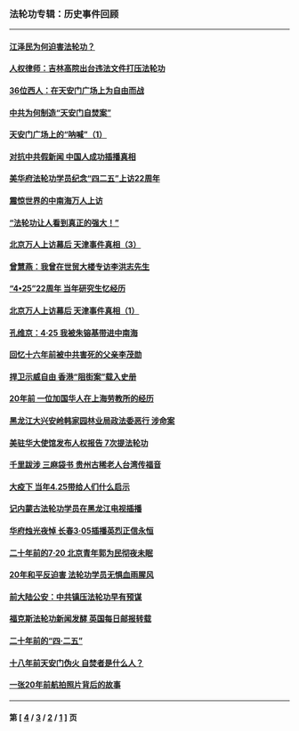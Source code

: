 ### 法轮功专辑：历史事件回顾
---
#### [江泽民为何迫害法轮功？](../../pages/nf5793/n13876324.md?02120430) 
#### [人权律师：吉林高院出台违法文件打压法轮功](../../pages/nf5793/n13825665.md?02120430) 
#### [36位西人：在天安门广场上为自由而战](../../pages/nf5793/n13390029.md?02120430) 
#### [中共为何制造“天安门自焚案”](../../pages/nf5793/n13183270.md?02120430) 
#### [天安门广场上的“呐喊”（1）](../../pages/nf5793/n13105277.md?02120430) 
#### [对抗中共假新闻 中国人成功插播真相](../../pages/nf5793/n12910618.md?02120430) 
#### [美华府法轮功学员纪念“四二五”上访22周年](../../pages/nf5793/n12904445.md?02120430) 
#### [震惊世界的中南海万人上访](../../pages/nf5793/n12903976.md?02120430) 
#### [“法轮功让人看到真正的强大！”](../../pages/nf5793/n12903195.md?02120430) 
#### [北京万人上访幕后 天津事件真相（3）](../../pages/nf5793/n12902807.md?02120430) 
#### [曾慧燕：我曾在世贸大楼专访李洪志先生](../../pages/nf5793/n12898729.md?02120430) 
#### [“4•25”22周年 当年研究生忆经历](../../pages/nf5793/n12894152.md?02120430) 
#### [北京万人上访幕后 天津事件真相（1）](../../pages/nf5793/n12885174.md?02120430) 
#### [孔维京：4·25 我被朱镕基带进中南海](../../pages/nf5793/n12864987.md?02120430) 
#### [回忆十六年前被中共害死的父亲李茂勋](../../pages/nf5793/n12880270.md?02120430) 
#### [捍卫示威自由 香港“阻街案”载入史册](../../pages/nf5793/n12811245.md?02120430) 
#### [20年前 一位加国华人在上海劳教所的经历](../../pages/nf5793/n12707932.md?02120430) 
#### [黑龙江大兴安岭韩家园林业局政法委恶行 涉命案](../../pages/nf5793/n12622815.md?02120430) 
#### [美驻华大使馆发布人权报告 7次提法轮功](../../pages/nf5793/n12520541.md?02120430) 
#### [千里跋涉 三麻袋书 贵州古稀老人台湾传福音](../../pages/nf5793/n12198750.md?02120430) 
#### [大疫下 当年4.25带给人们什么启示](../../pages/nf5793/n12058565.md?02120430) 
#### [记内蒙古法轮功学员在黑龙江电视插播](../../pages/nf5793/n11699194.md?02120430) 
#### [华府烛光夜悼 长春3·05插播英烈正信永恒](../../pages/nf5793/n11397432.md?02120430) 
#### [二十年前的7·20 北京青年郭为民彻夜未眠](../../pages/nf5793/n11354195.md?02120430) 
#### [20年和平反迫害 法轮功学员无惧血雨腥风](../../pages/nf5793/n11348279.md?02120430) 
#### [前大陆公安：中共镇压法轮功早有预谋](../../pages/nf5793/n11352168.md?02120430) 
#### [福克斯法轮功新闻发酵  英国每日邮报转载](../../pages/nf5793/n11285952.md?02120430) 
#### [二十年前的“四·二五”](../../pages/nf5793/n11207639.md?02120430) 
#### [十八年前天安门伪火 自焚者是什么人？](../../pages/nf5793/n10996556.md?02120430) 
#### [一张20年前航拍照片背后的故事](../../pages/nf5793/n10693797.md?02120430) 

---
#### 第 [ [4](./4.md?02120430) / [3](./3.md?02120430) / [2](./2.md?02120430) / [1](./1.md?02120430) ] 页
